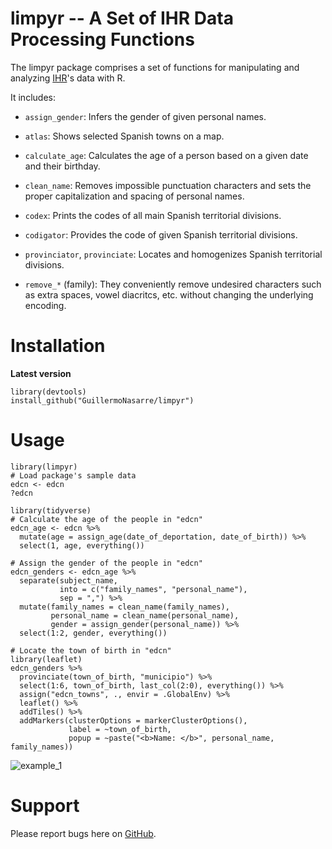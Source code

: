 # limpyr -- A Set of IHR Data Processing Functions
The limpyr package comprises a set of functions for manipulating and analyzing [IHR](https://ihr.world/en/)'s data with R.

It includes:


* `assign_gender`: Infers the gender of given personal names.

* `atlas`: Shows selected Spanish towns on a map.
 
* `calculate_age`: Calculates the age of a person based on a given date and their birthday.

* `clean_name`: Removes impossible punctuation characters and sets the proper capitalization and spacing of personal names.

* `codex`: Prints the codes of all main Spanish territorial divisions.

* `codigator`: Provides the code of given Spanish territorial divisions.

* `provinciator`, `provinciate`: Locates and homogenizes Spanish territorial divisions.

* `remove_*` (family): They conveniently remove undesired characters such as extra spaces, vowel diacritcs, etc. without changing the underlying encoding.

# Installation
**Latest version** 

```
library(devtools)
install_github("GuillermoNasarre/limpyr")
```
# Usage
```
library(limpyr)
# Load package's sample data
edcn <- edcn
?edcn

library(tidyverse)
# Calculate the age of the people in "edcn"
edcn_age <- edcn %>% 
  mutate(age = assign_age(date_of_deportation, date_of_birth)) %>% 
  select(1, age, everything())

# Assign the gender of the people in "edcn"
edcn_genders <- edcn_age %>%
  separate(subject_name,
           into = c("family_names", "personal_name"),
           sep = ",") %>%
  mutate(family_names = clean_name(family_names), 
         personal_name = clean_name(personal_name),
         gender = assign_gender(personal_name)) %>%
  select(1:2, gender, everything())

# Locate the town of birth in "edcn"
library(leaflet)
edcn_genders %>%
  provinciate(town_of_birth, "municipio") %>%
  select(1:6, town_of_birth, last_col(2:0), everything()) %>% 
  assign("edcn_towns", ., envir = .GlobalEnv) %>%  
  leaflet() %>% 
  addTiles() %>% 
  addMarkers(clusterOptions = markerClusterOptions(), 
             label = ~town_of_birth, 
             popup = ~paste("<b>Name: </b>", personal_name, family_names))
```
![example_1](docs/example_1.png)

# Support
Please report bugs here on [GitHub](https://github.com/GuillermoNasarre/limpyr/issues).
